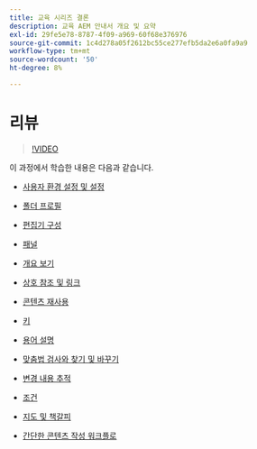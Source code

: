 ```yaml
---
title: 교육 시리즈 결론
description: 교육 AEM 안내서 개요 및 요약
exl-id: 29fe5e78-8787-4f09-a969-60f68e376976
source-git-commit: 1c4d278a05f2612bc55ce277efb5da2e6a0fa9a9
workflow-type: tm+mt
source-wordcount: '50'
ht-degree: 8%

---
```


# 리뷰

>[!VIDEO](https://video.tv.adobe.com/v/342771?quality=12&learn=on)

이 과정에서 학습한 내용은 다음과 같습니다.

- [사용자 환경 설정 및 설정](./user-settings-preferences-toolbars.md)

- [폴더 프로필](folder-profiles.md)

- [편집기 구성](editor-configuration.md)

- [패널](panels.md)

- [개요 보기](outline-view.md)

- [상호 참조 및 링크](cross-references-and-links.md)

- [콘텐츠 재사용](content-reuse.md)

- [키](keys.md)

- [용어 설명](glossary.md)

- [맞춤법 검사와 찾기 및 바꾸기](spell-check.md)

- [변경 내용 추적](track-changes.md)

- [조건](conditions.md)

- [지도 및 책갈피](maps-and-bookmaps.md)

- [간단한 콘텐츠 작성 워크플로](simple-content-creation-workflows.md)
